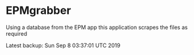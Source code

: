 # EPMgrabber
Using a database from the EPM app this application scrapes the files as required


Latest backup: Sun Sep 8 03:37:01 UTC 2019
